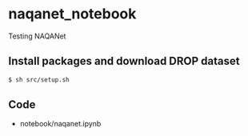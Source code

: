 # naqanet_notebook
Testing NAQANet

## Install packages and download DROP dataset
```bash
$ sh src/setup.sh
```

## Code
* notebook/naqanet.ipynb